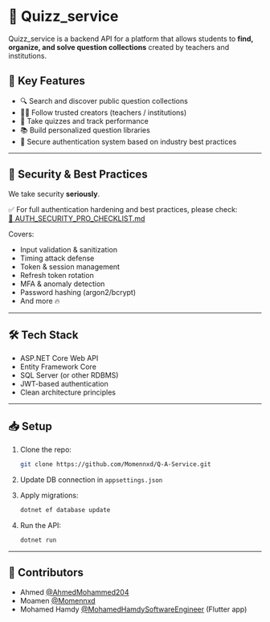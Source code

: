 # 🧠 Quizz_service


Quizz_service is a backend API for a platform that allows students to **find, organize, and solve question collections** created by teachers and institutions.

## 🚀 Key Features

- 🔍 Search and discover public question collections  
- 🧑‍🏫 Follow trusted creators (teachers / institutions)  
- 📝 Take quizzes and track performance  
- 📚 Build personalized question libraries  
- 🔐 Secure authentication system based on industry best practices  

---

## 🔐 Security & Best Practices

We take security **seriously**.

✅ For full authentication hardening and best practices, please check:  
[📄 AUTH_SECURITY_PRO_CHECKLIST.md](./SECURITY/AUTH_SECURITY_PRO_CHECKLIST.md)

Covers:
- Input validation & sanitization  
- Timing attack defense  
- Token & session management  
- Refresh token rotation  
- MFA & anomaly detection  
- Password hashing (argon2/bcrypt)  
- And more 🔥

---

## 🛠️ Tech Stack

- ASP.NET Core Web API  
- Entity Framework Core  
- SQL Server (or other RDBMS)  
- JWT-based authentication  
- Clean architecture principles  

---

## 📥 Setup

1. Clone the repo:
   ```bash
   git clone https://github.com/Momennxd/Q-A-Service.git
   ```

2. Update DB connection in `appsettings.json`

3. Apply migrations:
   ```bash
   dotnet ef database update
   ```

4. Run the API:
   ```bash
   dotnet run
   ```

---

## 🙌 Contributors

- Ahmed  [@AhmedMohammed204 ](https://github.com/AhmedMohammed204)
- Moamen [@Momennxd](https://github.com/Momennxd)  
- Mohamed Hamdy [@MohamedHamdySoftwareEngineer](https://github.com/MohamedHamdySoftwareEngineer)  (Flutter app)

